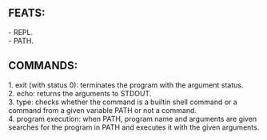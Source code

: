 <h2>FEATS:</h2>
- REPL.<br>
- PATH.<br>

<h2>COMMANDS:</h2>
1. exit (with status 0): terminates the program with the argument status.<br>
2. echo: returns the arguments to STDOUT.<br>
3. type: checks whether the command is a builtin shell command or a command from a given variable PATH or not a command.<br>
4. program execution: when PATH, program name and arguments are given searches for the program in PATH and executes it with the given arguments.<br>
